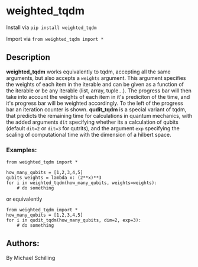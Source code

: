 # weighted_tqdm

Install via 
`pip install weighted_tqdm`

Import via
`from weighted_tqdm import *`

## Description
**weighted_tqdm** works equivalently to tqdm, accepting all the same arguments, but also accepts a `weights` argument. This argument specifies the weights of each item in the iterable and can be given as a function of the iterable or be any iterable (list, array, tuple...). The progress bar will then take into account the weights of each item in it's prediciton of the time, and it's progress bar will be weighted accordingly. To the left of the progress bar an iteration counter is shown.
**qudit_tqdm** is a special variant of tqdm, that predicts the remaining time for calculations in quantum mechanics, with the added arguments `dit` specifying whether its a calculation of qubits (default `dit=2` or `dit=3` for qutrits), and the argument `exp` specifying the scaling of computational time with the dimension of a hilbert space. 



### Examples:
```
from weighted_tqdm import *

how_many_qubits = [1,2,3,4,5]
qubits weights = lambda x: (2**x)**3
for i in weighted_tqdm(how_many_qubits, weights=weights):
    # do something
```
or equivalently 
```
from weighted_tqdm import *
how_many_qubits = [1,2,3,4,5]
for i in qudit_tqdm(how_many_qubits, dim=2, exp=3):
    # do something
```


## Authors: 
By Michael Schilling